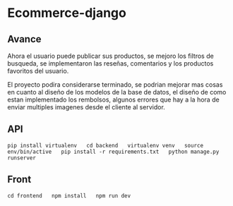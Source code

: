 # Ecommerce-django

## Avance

Ahora el usuario puede publicar sus productos, se mejoro los filtros de
busqueda, se implementaron las reseñas, comentarios y los productos favoritos
del usuario.

El proyecto podira considerarse terminado, se podrian mejorar mas cosas en
cuanto al diseño de los modelos de la base de datos, el diseño de como estan
implementado los rembolsos, algunos errores que hay a la hora de enviar
multiples imagenes desde el cliente al servidor.

## API

`pip install virtualenv  
cd backend  
virtualenv venv  
source env/bin/active  
pip install -r requirements.txt  
python manage.py runserver`  

## Front

`cd frontend  
npm install  
npm run dev`
